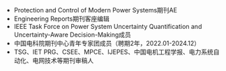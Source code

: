 * Protection and Control of Modern Power Systems期刊AE
* Engineering Reports期刊客座编辑
* IEEE Task Force on Power System Uncertainty Quantification and Uncertainty-Aware Decision-Making成员
* 中国电科院期刊中心青年专家团成员（聘期2年，2022.01-2024.12）
* TSG、IET PRG、CSEE、MPCE、IJEPES、中国电机工程学报、电力系统自动化、电网技术等期刊审稿人
